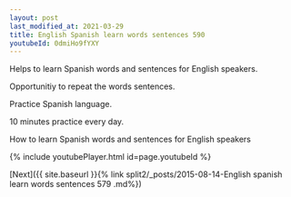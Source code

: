 ```yaml
---
layout: post
last_modified_at: 2021-03-29
title: English Spanish learn words sentences 590 
youtubeId: 0dmiHo9fYXY
---
```

 
 
Helps to learn Spanish words and sentences for English speakers.

Opportunitiy to repeat the words sentences. 

Practice Spanish language. 
 
10 minutes practice every day. 
 
How to learn Spanish words and sentences for English speakers 
 
{% include youtubePlayer.html id=page.youtubeId %}
 
 
[Next]({{ site.baseurl }}{% link  split2/_posts/2015-08-14-English spanish learn words sentences 579 .md%})
 
